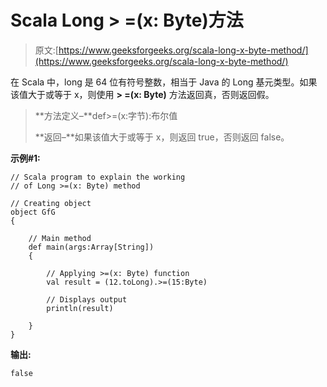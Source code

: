 # Scala Long > =(x: Byte)方法

> 原文:[https://www.geeksforgeeks.org/scala-long-x-byte-method/](https://www.geeksforgeeks.org/scala-long-x-byte-method/)

在 Scala 中，long 是 64 位有符号整数，相当于 Java 的 Long 基元类型。如果该值大于或等于 x，则使用 **> =(x: Byte)** 方法返回真，否则返回假。

> **方法定义–**def>=(x:字节):布尔值
> 
> **返回–**如果该值大于或等于 x，则返回 true，否则返回 false。

**示例#1:**

```
// Scala program to explain the working 
// of Long >=(x: Byte) method

// Creating object
object GfG
{ 

    // Main method
    def main(args:Array[String])
    {

        // Applying >=(x: Byte) function
        val result = (12.toLong).>=(15:Byte)

        // Displays output
        println(result)

    }
} 
```

**输出:**

```
false

```